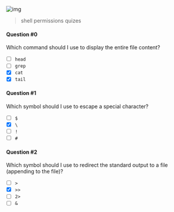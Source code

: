 ![img](https://assets.imaginablefutures.com/media/images/ALX_Logo.max-200x150.png)
  > shell permissions quizes

#### Question #0
Which command should I use to display the entire file content?

* [ ] ```head```
* [ ] ```grep```
* [X] ```cat```
* [X] ```tail```

#### Question #1
Which symbol should I use to escape a special character?

* [ ] ```$```
* [X] ```\```
* [ ] ```!```
* [ ] ```#```

#### Question #2
Which symbol should I use to redirect the standard output to a file (appending to the file)?

* [ ] ```>```
* [X] ```>>```
* [ ] ```2>```
* [ ] ```&```

